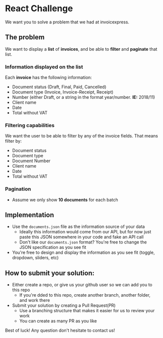 # React Challenge

We want you to solve a problem that we had at invoicexpress.


## The problem

We want to display a **list** of **invoices**, and be able to **filter** and **paginate** that list.

### Information displayed on the list

Each **invoice** has the following information:

* Document status (Draft, Final, Paid, Cancelled)
* Document type (Invoice, Invoice-Receipt, Receipt)
* Number (either Draft, or a string in the format year/number. **IE:** 2018/11)
* Client name
* Date
* Total without VAT

### Filtering capabilities

We want the user to be able to filter by any of the invoice fields.
That means filter by:

* Document status
* Document type
* Document Number
* Client name
* Date
* Total without VAT

### Pagination

* Assume we only show **10 documents** for each batch

## Implementation

* Use the `documents.json` file as the information source of your data
  * Ideally this information would come from our API, but for now just paste this JSON somewhere in your code and fake an API call
  * Don't like our `documents.json` format? You're free to change the JSON specification as you see fit
* You're free to design and display the information as you see fit (toggle, dropdown, sliders, etc)

## How to submit your solution:

* Either create a repo, or give us your github user so we can add you to this repo
  * If you're dded to this repo, create another branch, another folder, and work there
* Submit your solution by creating a Pull Request(PR)
  * Use a branching structure that makes it easier for us to review your work
  * You can create as many PR as you like


Best of luck!
Any question don't hesitate to contact us!